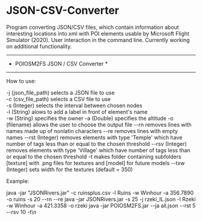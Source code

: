 # JSON-CSV-Converter
Program converting JSON/CSV files, which contain information about interesting locations into xml with POI elements usable by Microsoft Flight Simulator (2020). User interaction in the command line. Currently working on additional functionality.

***********************************
* POIOSM2FS JSON / CSV Converter  *
***********************************


How to use:

-j (json_file_path) selects a JSON file to use <br />
-c (csv_file_path) selects a CSV file to use <br />
-s (Integer) selects the interval between chosen nodes <br />
-l (String) alows to add a label in front of element's name <br />
-w (String) specifies the owner
-a (Double) specifies the altitude
-o (filename) allows the user to choose the output file
--rn removes lines with names made up of nonlatin characters
--re removes lines with empty names
--rst (Integer) removes elements with type 'Temple' which have number of tags less than or equal to the chosen threshold
--rsv (Integer) removes elements with type 'Village' which have number of tags less than or equal to the chosen threshold
-t makes folder containing subfolders [texture] with .png files for textures and [model] for future models
--txw (Integer) sets width for the textures (default = 350)


Example:

java -jar "JSONRivers.jar" -c ruinsplus.csv -l Ruins -w Winhour -a 356.7890 -o ruins -s 20 --rn --re
java -jar JSONRivers.jar -s 25 -j rzeki_IL.json -l Rzeki -w Winhour -a 421.3358 -o rzeki
java -jar POIOSM2FS.jar --ja all.json --rst 5 --rsv 10 -t\n
